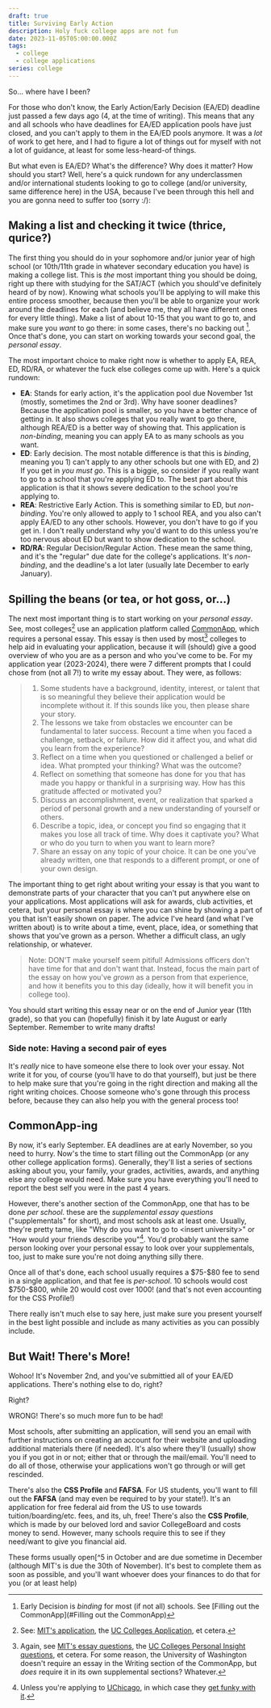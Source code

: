 ```yaml
---
draft: true
title: Surviving Early Action
description: Holy fuck college apps are not fun
date: 2023-11-05T05:00:00.000Z
tags:
  - college
  - college applications
series: college
---
```


So... where have I been?

For those who don't know, the Early Action/Early Decision (EA/ED) deadline just passed a few days ago (4, at the time of writing). This means that any and all schools who have deadlines for EA/ED application pools have just closed, and you can't apply to them in the EA/ED pools anymore. It was a *lot* of work to get here, and I had to figure a lot of things out for myself with not a lot of guidance, at least for some less-heard-of things.

But what even is EA/ED? What's the difference? Why does it matter? How should you start? Well, here's a quick rundown for any underclassmen and/or international students looking to go to college (and/or university, same difference here) in the USA, because I've been through this hell and you are gonna need to suffer too (sorry :/):

## Making a list and checking it twice (thrice, qurice?)
The first thing you should do in your sophomore and/or junior year of high school (or 10th/11th grade in whatever secondary education you have) is making a college list. This is *the* most important thing you should be doing, right up there with studying for the SAT/ACT (which you should've definitely heard of by now). Knowing what schools you'll be applying to will make this entire process smoother, because then you'll be able to organize your work around the deadlines for each (and believe me, they all have different ones for every little thing). Make a list of about 10-15 that you want to go to, and make sure you *want* to go there: in some cases, there's no backing out [^1]. Once that's done, you can start on working towards your second goal, the *personal essay*.

The most important choice to make right now is whether to apply EA, REA, ED, RD/RA, or whatever the fuck else colleges come up with. Here's a quick rundown:
- **EA**: Stands for early action, it's the application pool due November 1st (mostly, sometimes the 2nd or 3rd). Why have sooner deadlines? Because the application pool is smaller, so you have a better chance of getting in. It also shows colleges that you really want to go there, although REA/ED is a better way of showing that. This application is *non-binding*, meaning you can apply EA to as many schools as you want.
- **ED**: Early decision. The most notable difference is that this is *binding*, meaning you 1) can't apply to any other schools but one with ED, and 2) If you get in *you must go*. This is a biggie, so consider if you really want to go to a school that you're applying ED to. The best part about this application is that it shows severe dedication to the school you're applying to.
- **REA**: Restrictive Early Action. This is something similar to ED, but *non-binding*. You're only allowed to apply to 1 school REA, and you also can't apply EA/ED to any other schools. However, you don't have to go if you get in. I don't really understand why you'd want to do this unless you're too nervous about ED but want to show dedication to the school. 
- **RD/RA**: Regular Decision/Regular Action. These mean the same thing, and it's the "regular" due date for the college's applications. It's *non-binding*, and the deadline's a lot later (usually late December to early January).

## Spilling the beans (or tea, or hot goss, or...)
The next most important thing is to start working on your *personal essay*. See, most colleges[^2] use an application platform called [CommonApp](https://www.commonapp.org/), which requires a personal essay. This essay is then used by most[^3] colleges to help aid in evaluating your application, because it will (should) give a good overview of who you are as a person and who you've come to be. For my application year (2023-2024), there were 7 different prompts that I could chose from (not all 7!) to write my essay about. They were, as follows:
> 1.  Some students have a background, identity, interest, or talent that is so meaningful they believe their application would be incomplete without it. If this sounds like you, then please share your story.
> 2.  The lessons we take from obstacles we encounter can be fundamental to later success. Recount a time when you faced a challenge, setback, or failure. How did it affect you, and what did you learn from the experience?
> 3.  Reflect on a time when you questioned or challenged a belief or idea. What prompted your thinking? What was the outcome?
> 4.  Reflect on something that someone has done for you that has made you happy or thankful in a surprising way. How has this gratitude affected or motivated you?
> 5.  Discuss an accomplishment, event, or realization that sparked a period of personal growth and a new understanding of yourself or others.
> 6.  Describe a topic, idea, or concept you find so engaging that it makes you lose all track of time. Why does it captivate you? What or who do you turn to when you want to learn more?
> 7.  Share an essay on any topic of your choice. It can be one you've already written, one that responds to a different prompt, or one of your own design.

The important thing to get right about writing your essay is that you want to demonstrate parts of your character that you can't put anywhere else on your applications. Most applications will ask for awards, club activities, et cetera, but your personal essay is where you can shine by showing a part of you that isn't easily shown on paper. The advice I've heard (and what I've written about) is to write about a time, event, place, idea, or something that shows that you've grown as a person. Whether a difficult class, an ugly relationship, or whatever.
> Note: DON'T make yourself seem pitiful! Admissions officers don't have time for that and don't want that. Instead, focus the main part of the essay on how you've *grown* as a person from that experience, and how it benefits you to this day (ideally, how it will benefit you in college too).

You should start writing this essay near or on the end of Junior year (11th grade), so that you can (hopefully) finish it by late August or early September. Remember to write many drafts!

### Side note: Having a second pair of eyes
It's *really* nice to have someone else there to look over your essay. Not write it for you, of course (you'll have to do that yourself), but just be there to help make sure that you're going in the right direction and making all the right writing choices. Choose someone who's gone through this process before, because they can also help you with the general process too!

## CommonApp-ing
By now, it's early September. EA deadlines are at early November, so you need to hurry. Now's the time to start filling out the CommonApp (or any other college application forms). Generally, they'll list a series of sections asking about you, your family, your grades, activities, awards, and anything else any college would need. Make sure you have everything you'll need to report the best self you were in the past 4 years.

However, there's another section of the CommonApp, one that has to be done *per school*. these are the *supplemental essay questions* ("supplementals" for short), and most schools ask at least one. Usually, they're pretty tame, like "Why do you want to go to \<insert university\>" or "How would your friends describe you"[^4]. You'd probably want the same person looking over your personal essay to look over your supplementals, too, just to make sure you're not doing anything silly there.

Once all of that's done, each school usually requires a \$75-\$80 fee to send in a single application, and that fee is *per-school*. 10 schools would cost \$750-\$800, while 20 would cost over 1000! (and that's not even accounting for the CSS Profile!)

There really isn't much else to say here, just make sure you present yourself in the best light possible and include as many activities as you can possibly include. 

## But Wait! There's More!
Wohoo! It's November 2nd, and you've submittied all of your EA/ED applications. There's nothing else to do, right?

Right?

WRONG! There's so much more fun to be had!

Most schools, after submitting an application, will send you an email with further instructions on creating an account for their website and uploading additional materials there (if needed). It's also where they'll (usually) show you if you got in or not; either that or through the mail/email. You'll need to do all of those, otherwise your applications won't go through or will get rescinded. 

There's also the **CSS Profile** and **FAFSA**. For US students, you'll want to fill out the **FAFSA** (and may even be required to by your state!). It's an application for free federal aid from the US to use towards tuition/boarding/etc. fees, and its, uh, free! There's also the **CSS Profile**, which is made by our beloved lord and savior CollegeBoard and costs money to send. However, many schools require this to see if they need/want to give you financial aid.

These forms usually open[^5 in October and are due sometime in December (although MIT's is due the 30th of November). It's best to complete them as soon as possible, and you'll want whoever does your finances to do that for you (or at least help)

[^1]: Early Decision is *binding* for most (if not all) schools. See [Filling out the CommonApp](#Filling out the CommonApp)
[^2]: See: [MIT's application](https://apply.mitadmissions.org/apply), the [UC Colleges Application](https://apply.universityofcalifornia.edu), et cetera.
[^3]: Again, see [MIT's essay questions](https://mitadmissions.org/apply/firstyear/essays-activities-academics/), the [UC Colleges Personal Insight questions](https://admission.universityofcalifornia.edu/how-to-apply/applying-as-a-freshman/personal-insight-questions.html), et cetera. For some reason, the University of Washington doesn't require an essay in the Writing section of the CommonApp, but *does* require it in its own supplemental sections? Whatever.
[^4]: Unless you're applying to [UChicago](https://www.uchicago.edu/), in which case they [get funky with it](https://collegeadmissions.uchicago.edu/apply/uchicago-supplemental-essay-questions).
<!--stackedit_data:
eyJoaXN0b3J5IjpbLTk2NTM3Njc5MF19
-->